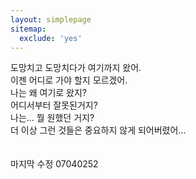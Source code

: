 ```yaml
---
layout: simplepage
sitemap:
  exclude: 'yes'
---
```


<p>
도망치고 도망치다가 여기까지 왔어. <br>
이젠 어디로 가야 할지 모르겠어. <br>
나는 왜 여기로 왔지? <br>
어디서부터 잘못된거지? <br>
나는... 뭘 원했던 거지? <br>
더 이상 그런 것들은 중요하지 않게 되어버렸어...<br> <br>
<br> 마지막 수정 07040252
</p>


<!-- Adding the glitch effect -->
<script> document.getElementsByTagName('body')[0].classList.add('glitch'); </script>
